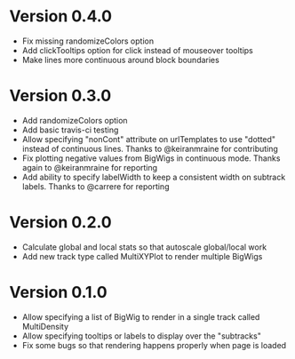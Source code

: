 # Version 0.4.0

- Fix missing randomizeColors option
- Add clickTooltips option for click instead of mouseover tooltips
- Make lines more continuous around block boundaries

# Version 0.3.0

- Add randomizeColors option
- Add basic travis-ci testing
- Allow specifying "nonCont" attribute on urlTemplates to use "dotted" instead of continuous lines. Thanks to @keiranmraine for contributing
- Fix plotting negative values from BigWigs in continuous mode. Thanks again to @keiranmraine for reporting
- Add ability to specify labelWidth to keep a consistent width on subtrack labels. Thanks to @carrere for reporting

# Version 0.2.0

- Calculate global and local stats so that autoscale global/local work
- Add new track type called MultiXYPlot to render multiple BigWigs

# Version 0.1.0

- Allow specifying a list of BigWig to render in a single track called MultiDensity
- Allow specifying tooltips or labels to display over the "subtracks"
- Fix some bugs so that rendering happens properly when page is loaded
